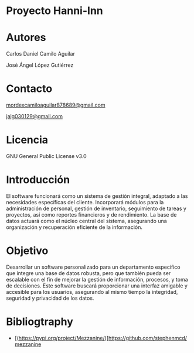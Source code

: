# Proyecto Hanni-Inn

# Autores
Carlos Daniel Camilo Aguilar

José Ángel López Gutiérrez

# Contacto
mordexcamiloaguilar878689@gmail.com

jalg030129@gmail.com

# Licencia
GNU General Public License v3.0

# Introducción
El software funcionará como un sistema de gestión integral, adaptado a las necesidades específicas del 
cliente. Incorporará módulos para la administración de personal, gestión de inventario, 
seguimiento de tareas y proyectos, así como reportes financieros y de rendimiento. La base de datos actuará 
como el núcleo central del sistema, asegurando una organización y recuperación eficiente de la información.

# Objetivo
Desarrollar un software personalizado para un departamento específico que integre una base de datos robusta, 
pero que también pueda ser escalable con el fin de mejorar la gestión de información, procesos, y toma de 
decisiones. Este software buscará proporcionar una interfaz amigable y accesible para los usuarios, 
asegurando al mismo tiempo la integridad, seguridad y privacidad de los datos.

# Bibliogtraphy
- [(https://pypi.org/project/Mezzanine/)]https://github.com/stephenmcd/mezzanine


